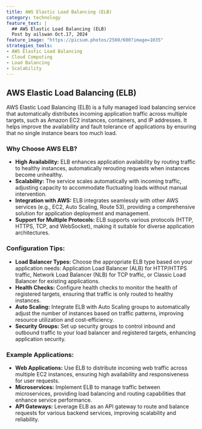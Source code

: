 ```yaml
---
title: AWS Elastic Load Balancing (ELB)
category: technology
feature_text: |
  ## AWS Elastic Load Balancing (ELB)
  Post by ailswan Oct.17, 2024
feature_image: "https://picsum.photos/2560/600?image=1035"
strategies_tools:
- AWS Elastic Load Balancing
- Cloud Computing
- Load Balancing
- Scalability
---
```

## AWS Elastic Load Balancing (ELB)
AWS Elastic Load Balancing (ELB) is a fully managed load balancing service that automatically distributes incoming application traffic across multiple targets, such as Amazon EC2 instances, containers, and IP addresses. It helps improve the availability and fault tolerance of applications by ensuring that no single instance bears too much load.

### Why Choose AWS ELB?
- **High Availability:** ELB enhances application availability by routing traffic to healthy instances, automatically rerouting requests when instances become unhealthy.
- **Scalability:** The service scales automatically with incoming traffic, adjusting capacity to accommodate fluctuating loads without manual intervention.
- **Integration with AWS:** ELB integrates seamlessly with other AWS services (e.g., EC2, Auto Scaling, Route 53), providing a comprehensive solution for application deployment and management.
- **Support for Multiple Protocols:** ELB supports various protocols (HTTP, HTTPS, TCP, and WebSocket), making it suitable for diverse application architectures.

### Configuration Tips:
- **Load Balancer Types:** Choose the appropriate ELB type based on your application needs: Application Load Balancer (ALB) for HTTP/HTTPS traffic, Network Load Balancer (NLB) for TCP traffic, or Classic Load Balancer for existing applications.
- **Health Checks:** Configure health checks to monitor the health of registered targets, ensuring that traffic is only routed to healthy instances.
- **Auto Scaling:** Integrate ELB with Auto Scaling groups to automatically adjust the number of instances based on traffic patterns, improving resource utilization and cost-efficiency.
- **Security Groups:** Set up security groups to control inbound and outbound traffic to your load balancer and registered targets, enhancing application security.

### Example Applications:
- **Web Applications:** Use ELB to distribute incoming web traffic across multiple EC2 instances, ensuring high availability and responsiveness for user requests.
- **Microservices:** Implement ELB to manage traffic between microservices, providing load balancing and routing capabilities that enhance service performance.
- **API Gateways:** Leverage ELB as an API gateway to route and balance requests for various backend services, improving scalability and reliability.

